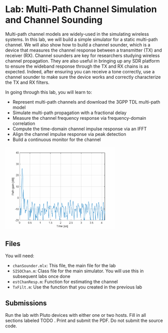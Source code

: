 # Lab: Multi-Path Channel Simulation and Channel Sounding

Multi-path channel models are widely-used in the simulating wireless systems.  In this lab, we will build a simple simulator for a static multi-path channel.  We will also show how to build a channel sounder, which is a device that measures the channel response between a transmitter (TX) and receiver (RX).  Channel sounders are key for researchers studying wireless channel propagation.  They are also useful in bringing up any SDR platform to ensure the wideband response through the TX and RX chains is as expected.  Indeed,  after ensuring you can receive a tone correctly, use a channel sounder to make sure the device works and correctly characterize the TX and RX filters.

In going through this lab, you will learn to:

* Represent multi-path channels and download the 3GPP TDL multi-path model
* Simulate multi-path propagation with a fractional delay
* Measure the channel frequency response via frequency-domain correlation
* Compute the time-domain channel impulse response via an IFFT
* Align the channel impulse response via peak detection
* Build a continuous monitor for the channel 

<img src="chanSounder.gif" alt="Received PSD" width="350">


## Files  
You will need:
* `chanSounder.mlx`:  This file, the main file for the lab
* `SISOChan.m`:  Class file for the main simulator.  You will use this in subsequent labs once done
* `estChanResp.m`:  Function for estimating the channel
* `TxFilt.m`:  Use the function that you created in the previous lab


## Submissions

Run the lab with Pluto devices with either one or two hosts.   Fill in all sections labeled TODO .  Print and submit the PDF.  Do not submit the source code.
